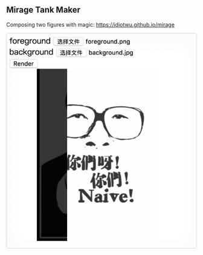 ## Mirage Tank Maker

Composing two figures with magic: https://idiotwu.github.io/mirage

![demo](demo.gif)

